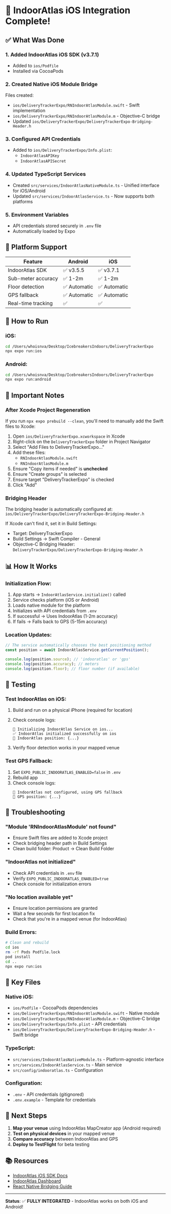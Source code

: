 # 🍎 IndoorAtlas iOS Integration Complete!

## ✅ What Was Done

### 1. **Added IndoorAtlas iOS SDK (v3.7.1)**
   - Added to `ios/Podfile`
   - Installed via CocoaPods

### 2. **Created Native iOS Module Bridge**
   Files created:
   - `ios/DeliveryTrackerExpo/RNIndoorAtlasModule.swift` - Swift implementation
   - `ios/DeliveryTrackerExpo/RNIndoorAtlasModule.m` - Objective-C bridge
   - Updated `ios/DeliveryTrackerExpo/DeliveryTrackerExpo-Bridging-Header.h`

### 3. **Configured API Credentials**
   - Added to `ios/DeliveryTrackerExpo/Info.plist`:
     - `IndoorAtlasAPIKey`
     - `IndoorAtlasAPISecret`

### 4. **Updated TypeScript Services**
   - Created `src/services/IndoorAtlasNativeModule.ts` - Unified interface for iOS/Android
   - Updated `src/services/IndoorAtlasService.ts` - Now supports both platforms

### 5. **Environment Variables**
   - API credentials stored securely in `.env` file
   - Automatically loaded by Expo

## 📱 Platform Support

| Feature | Android | iOS |
|---------|---------|-----|
| IndoorAtlas SDK | ✅ v3.5.5 | ✅ v3.7.1 |
| Sub-meter accuracy | ✅ 1-2m | ✅ 1-2m |
| Floor detection | ✅ Automatic | ✅ Automatic |
| GPS fallback | ✅ Automatic | ✅ Automatic |
| Real-time tracking | ✅ | ✅ |

## 🚀 How to Run

### iOS:
```bash
cd /Users/whoisnva/Desktop/IcebreakersIndoors/DeliveryTrackerExpo
npx expo run:ios
```

### Android:
```bash
cd /Users/whoisnva/Desktop/IcebreakersIndoors/DeliveryTrackerExpo
npx expo run:android
```

## 🔧 Important Notes

### **After Xcode Project Regeneration**

If you run `npx expo prebuild --clean`, you'll need to manually add the Swift files to Xcode:

1. Open `ios/DeliveryTrackerExpo.xcworkspace` in Xcode
2. Right-click on the `DeliveryTrackerExpo` folder in Project Navigator
3. Select "Add Files to DeliveryTrackerExpo..."
4. Add these files:
   - `RNIndoorAtlasModule.swift`
   - `RNIndoorAtlasModule.m`
5. Ensure "Copy items if needed" is **unchecked**
6. Ensure "Create groups" is selected
7. Ensure target "DeliveryTrackerExpo" is checked
8. Click "Add"

### **Bridging Header**

The bridging header is automatically configured at:
`ios/DeliveryTrackerExpo/DeliveryTrackerExpo-Bridging-Header.h`

If Xcode can't find it, set it in Build Settings:
- Target: DeliveryTrackerExpo
- Build Settings → Swift Compiler - General
- Objective-C Bridging Header: `DeliveryTrackerExpo/DeliveryTrackerExpo-Bridging-Header.h`

## 📊 How It Works

### Initialization Flow:

1. App starts → `IndoorAtlasService.initialize()` called
2. Service checks platform (iOS or Android)
3. Loads native module for the platform
4. Initializes with API credentials from `.env`
5. If successful → Uses IndoorAtlas (1-2m accuracy)
6. If fails → Falls back to GPS (5-15m accuracy)

### Location Updates:

```typescript
// The service automatically chooses the best positioning method
const position = await IndoorAtlasService.getCurrentPosition();

console.log(position.source); // 'indooratlas' or 'gps'
console.log(position.accuracy); // meters
console.log(position.floor); // floor number (if available)
```

## 🧪 Testing

### Test IndoorAtlas on iOS:

1. Build and run on a physical iPhone (required for location)
2. Check console logs:
   ```
   🏢 Initializing IndoorAtlas Service on ios...
   ✅ IndoorAtlas initialized successfully on ios
   🏢 IndoorAtlas position: {...}
   ```

3. Verify floor detection works in your mapped venue

### Test GPS Fallback:

1. Set `EXPO_PUBLIC_INDOORATLAS_ENABLED=false` in `.env`
2. Rebuild app
3. Check console logs:
   ```
   📍 IndoorAtlas not configured, using GPS fallback
   📍 GPS position: {...}
   ```

## 🐛 Troubleshooting

### "Module 'RNIndoorAtlasModule' not found"
- Ensure Swift files are added to Xcode project
- Check bridging header path in Build Settings
- Clean build folder: Product → Clean Build Folder

### "IndoorAtlas not initialized"
- Check API credentials in `.env` file
- Verify `EXPO_PUBLIC_INDOORATLAS_ENABLED=true`
- Check console for initialization errors

### "No location available yet"
- Ensure location permissions are granted
- Wait a few seconds for first location fix
- Check that you're in a mapped venue (for IndoorAtlas)

### Build Errors:
```bash
# Clean and rebuild
cd ios
rm -rf Pods Podfile.lock
pod install
cd ..
npx expo run:ios
```

## 📝 Key Files

### Native iOS:
- `ios/Podfile` - CocoaPods dependencies
- `ios/DeliveryTrackerExpo/RNIndoorAtlasModule.swift` - Native module
- `ios/DeliveryTrackerExpo/RNIndoorAtlasModule.m` - Objective-C bridge
- `ios/DeliveryTrackerExpo/Info.plist` - API credentials
- `ios/DeliveryTrackerExpo/DeliveryTrackerExpo-Bridging-Header.h` - Swift bridge

### TypeScript:
- `src/services/IndoorAtlasNativeModule.ts` - Platform-agnostic interface
- `src/services/IndoorAtlasService.ts` - Main service
- `src/config/indooratlas.ts` - Configuration

### Configuration:
- `.env` - API credentials (gitignored)
- `.env.example` - Template for credentials

## 🎯 Next Steps

1. **Map your venue** using IndoorAtlas MapCreator app (Android required)
2. **Test on physical devices** in your mapped venue
3. **Compare accuracy** between IndoorAtlas and GPS
4. **Deploy to TestFlight** for beta testing

## 📚 Resources

- [IndoorAtlas iOS SDK Docs](https://docs.indooratlas.com/ios/)
- [IndoorAtlas Dashboard](https://app.indooratlas.com)
- [React Native Bridging Guide](https://reactnative.dev/docs/native-modules-ios)

---

**Status**: ✅ **FULLY INTEGRATED** - IndoorAtlas works on both iOS and Android!
